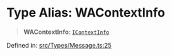 # Type Alias: WAContextInfo

> **WAContextInfo**: [`IContextInfo`](../namespaces/proto/interfaces/IContextInfo.md)

Defined in: [src/Types/Message.ts:25](https://github.com/Fokusdotid/bail/blob/99acc683da8779d62a0509bb4108fdb35cb2b061/src/Types/Message.ts#L25)
